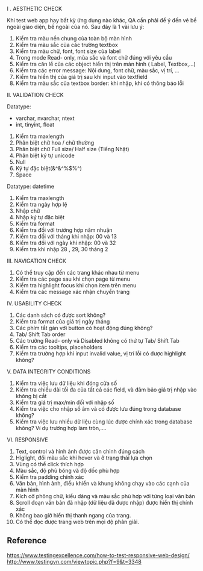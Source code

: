 I . AESTHETIC CHECK 

Khi test web app hay bất kỳ ứng dụng nào khác,  QA cần phải để ý đến vẻ bề ngoài giao diện, bề ngoài của nó. Sau đây là 1 vài lưu ý:
1. Kiểm tra màu nền chung của toàn bộ màn hình
2. Kiểm tra màu sắc của các trường textbox
3. Kiểm tra màu chữ, font, font size của label 
4. Trong mode Read- only, mùa sắc và font chữ đúng với yêu cầu
5. Kiểm tra căn lề của các object hiển thị trên màn hình ( Label, Textbox,...)
6. Kiểm tra các error message: Nội dung, font chữ, màu sắc, vị trí, ...
7. Kiểm tra hiển thị của giá trị sau khi input vào textfield
8. Kiểm tra màu sắc của textbox border: khi nhập, khi có thông báo lỗi


II. VALIDATION CHECK 
 
Datatype: 
- varchar, nvarchar, ntext
- int, tinyint, float

1. Kiểm tra maxlength
2. Phân biệt chữ hoa / chữ thường
3. Phân biệt chữ Full size/ Half size (Tiếng Nhật)
4. Phân biệt ký tự unicode
5. Null
6. Ký tự đặc biệt(&^&^%$%^)
7. Space

Datatype: datetime

1. Kiểm tra maxlength
2. Kiểm tra ngày hợp lệ
3. Nhập chữ
4. Nhập ký tự đặc biệt 
5. Kiểm tra format
6. Kiểm tra đối với trường hợp năm nhuận 
8. Kiểm tra đối với tháng khi nhập: 00 và 13
9. Kiểm tra đối với ngày khi nhập:  00 và 32
10. Kiểm tra khi nhập 28 , 29, 30 tháng 2 

III. NAVIGATION CHECK

1. Có thể truy cập đến các trang khác nhau từ menu
2. Kiểm tra các page sau khi chọn page từ menu 
3. Kiểm tra highlight focus khi chọn item trên menu
4. Kiểm tra các message xác nhận chuyển trang


IV. USABILITY CHECK 

1. Các danh sách có được sort không?
2. Kiểm tra format của giá trị ngày tháng
3. Các phím tắt gán với button có hoạt động đúng không?
4. Tab/ Shift Tab order
5. Các trường Read- only và Disabled không có thứ tự Tab/ Shift Tab
6. Kiểm tra các tooltips, placeholders
7. Kiểm tra trường hợp khi input invalid value, vị trí lỗi có được highlight không?

V. DATA INTEGRITY CONDITIONS 

1. Kiểm tra việc lưu dữ liệu khi đóng cửa số
2. Kiểm tra chiều dài tối đa của tất cả các field, và đảm bảo giá trị nhập vào không bị cắt
3. Kiểm tra giá trị max/min đối với nhập số
4. Kiểm tra việc cho nhập số âm và có được lưu đúng trong database không?
5. Kiểm tra việc lưu nhiều dữ liệu cùng lúc được chính xác trong database không? Ví dụ trường hợp làm tròn,....

VI. RESPONSIVE

1. Text, control và hình ảnh được căn chỉnh đúng cách
2. Higlight, đổi màu sắc khi hover và ở trạng thái lựa chọn
3. Vùng có thể click thích hợp
4. Màu sắc, độ phủ bóng và độ dốc phù hợp
5. Kiểm tra padding chính xác
6. Văn bản, hình ảnh, điều khiển và khung không chạy vào các cạnh của màn hình
7. Kích cỡ phông chữ, kiểu dáng và màu sắc phù hợp với từng loại văn bản
8. Scroll đoạn văn bản đã nhập (dữ liệu đã được nhập) được hiển thị chính xác
9. Không bao giờ hiển thị thanh ngang của trang.
10. Có thể đọc được trang web trên mọi độ phân giải.




## Reference
https://www.testingexcellence.com/how-to-test-responsive-web-design/
http://www.testingvn.com/viewtopic.php?f=9&t=3348